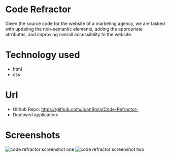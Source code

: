# Code Refractor 
  Given the source code for the website of a marketing agency, we are tasked with updating the non-semantic elements, adding the appropriate atrributes, and improving overall       accessibility to the website. 
  
# Technology used 
* html 
* css 

# Url 
* Github Repo: https://github.com/JuanBoza/Code-Refractor-
* Deployed application: 

# Screenshots 
![code refractor screenshot one ](https://user-images.githubusercontent.com/70541910/102424855-4e537200-3fc9-11eb-9bc9-58ac9aa05df1.png)
![code refractor screenshot two ](https://user-images.githubusercontent.com/70541910/102424869-54495300-3fc9-11eb-95a0-7450b1d941b2.png)
